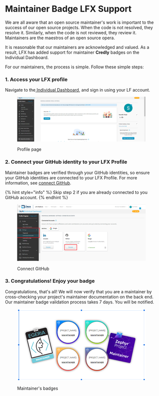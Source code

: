 # Maintainer Badge LFX Support

We are all aware that an open source maintainer's work is important to the success of our open source projects. When the code is not resolved, they resolve it. Similarly, when the code is not reviewed, they review it. Maintainers are the maestros of an open source opera.

It is reasonable that our maintainers are acknowledged and valued. As a result, LFX has added support for maintainer **Credly** badges on the Individual Dashboard.

For our maintainers, the process is simple. Follow these simple steps:

### 1. Access your LFX profile

Navigate to the[ Individual Dashboard](http://openprofile.dev/), and sign in using your LF account.

<figure><img src="../../.gitbook/assets/profile page (maintainer).PNG" alt=""><figcaption><p>Profile page</p></figcaption></figure>

### 2. **Connect your GitHub identity to your LFX Profile**

Maintainer badges are verified through your GitHub identities, so ensure your GitHub identities are connected to your LFX Profile. For more information, see [connect GitHub](broken-reference).

{% hint style="info" %}
Skip step 2 if you are already connected to you GitHub account.
{% endhint %}

<figure><img src="../../.gitbook/assets/connect github.PNG" alt=""><figcaption><p>Connect GitHub</p></figcaption></figure>

### **3. Congratulations! Enjoy your badge**

Congratulations, that's all! We will now verify that you are a maintainer by cross-checking your project's maintainer documentation on the back end. Our maintainer badge validation process takes 7 days. You will be notified.

<figure><img src="../../.gitbook/assets/Maintainer badges.PNG" alt=""><figcaption><p>Maintainer's badges</p></figcaption></figure>
